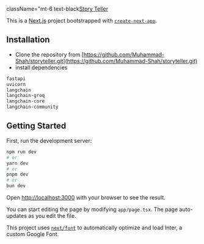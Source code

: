 className="mt-6 text-black[Story Teller](https://story-generation.vercel.app/)

This is a [Next.js](https://nextjs.org/) project bootstrapped with [`create-next-app`](https://github.com/vercel/next.js/tree/canary/packages/create-next-app).

## Installation

- Clone the repository from [https://github.com/Muhammad-Shah/storyteller.git](https://github.com/Muhammad-Shah/storyteller.git)
- install dependencies

```bash
fastapi
uvicorn
langchain
langchain-groq
langchain-core
langchain-community
```

## Getting Started

First, run the development server:

```bash
npm run dev
# or
yarn dev
# or
pnpm dev
# or
bun dev
```

Open [http://localhost:3000](http://localhost:3000) with your browser to see the result.

You can start editing the page by modifying `app/page.tsx`. The page auto-updates as you edit the file.

This project uses [`next/font`](https://nextjs.org/docs/basic-features/font-optimization) to automatically optimize and load Inter, a custom Google Font.
